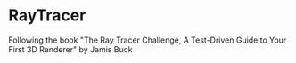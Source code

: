 # RayTracer
Following the book "The Ray Tracer Challenge, A Test-Driven Guide to Your First 3D Renderer" by Jamis Buck
